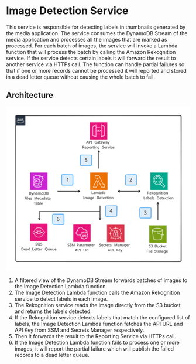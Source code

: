 # Image Detection Service

This service is responsible for detecting labels in thumbnails generated by the media application. The service consumes the DynamoDB Stream of the media application and processes all the images that are marked as processed. For each batch of images, the service will invoke a Lambda function that will process the batch by calling the Amazon Rekognition service. If the service detects certain labels it will forward the result to another service via HTTPs call. The function can handle partial failures so that if one or more records cannot be processed it will reported and stored in a dead letter queue without causing the whole batch to fail.

## Architecture

![Architecture](./assets/image_detection_architecture.svg)

1. A filtered view of the DynamoDB Stream forwards batches of images to the Image Detection Lambda function.
2. The Image Detection Lambda function calls the Amazon Rekognition service to detect labels in each image.
3. The Rekognition service reads the image directly from the S3 bucket and returns the labels detected.
4. If the Rekognition service detects labels that match the configured list of labels, the Image Detection Lambda function fetches the API URL and API Key from SSM and Secrets Manager respectively.
5. Then it forwards the result to the Reporting Service via HTTPs call.
6. If the Image Detection Lambda function fails to process one or more images, it will report the partial failure which will publish the failed records to a dead letter queue.